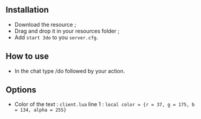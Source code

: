 ## Installation
* Download the resource ;
* Drag and drop it in your resources folder ;
* Add ```start 3do``` to you ```server.cfg```.

## How to use
* In the chat type /do followed by your action.

## Options 
* Color of the text : ```client.lua``` line 1 : ```local color = {r = 37, g = 175, b = 134, alpha = 255}```
